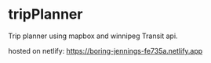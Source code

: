# tripPlanner

Trip planner using mapbox and winnipeg Transit api.

hosted on netlify: https://boring-jennings-fe735a.netlify.app
